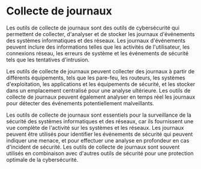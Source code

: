 # Collecte de journaux

Les outils de collecte de journaux sont des outils de cybersécurité qui permettent de collecter, d'analyser et de stocker les journaux d'événements des systèmes informatiques et des réseaux. Les journaux d'événements peuvent inclure des informations telles que les activités de l'utilisateur, les connexions réseau, les erreurs de système et les événements de sécurité tels que les tentatives d'intrusion.

Les outils de collecte de journaux peuvent collecter des journaux à partir de différents équipements, tels que les pare-feu, les routeurs, les systèmes d'exploitation, les applications et les équipements de sécurité, et les stocker dans un emplacement centralisé pour une analyse ultérieure. Les outils de collecte de journaux peuvent également analyser en temps réel les journaux pour détecter des événements potentiellement malveillants.

Les outils de collecte de journaux sont essentiels pour la surveillance de la sécurité des systèmes informatiques et des réseaux, car ils fournissent une vue complète de l'activité sur les systèmes et les réseaux. Les journaux peuvent être utilisés pour identifier les événements de sécurité qui peuvent indiquer une menace, et pour effectuer une analyse en profondeur en cas d'incident de sécurité. Les outils de collecte de journaux sont souvent utilisés en combinaison avec d'autres outils de sécurité pour une protection optimale de la cybersécurité.
